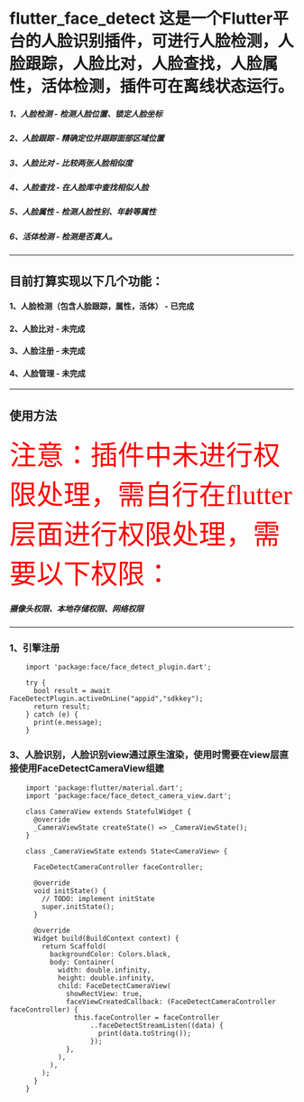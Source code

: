 # flutter_face_detect 这是一个Flutter平台的人脸识别插件，可进行人脸检测，人脸跟踪，人脸比对，人脸查找，人脸属性，活体检测，插件可在离线状态运行。
##### 1、人脸检测 - 检测人脸位置、锁定人脸坐标
##### 2、人脸跟踪 - 精确定位并跟踪面部区域位置
##### 3、人脸比对 - 比较两张人脸相似度
##### 4、人脸查找 - 在人脸库中查找相似人脸
##### 5、人脸属性 - 检测人脸性别、年龄等属性
##### 6、活体检测 - 检测是否真人。
----------------------
## 目前打算实现以下几个功能：
#### 1、人脸检测（包含人脸跟踪，属性，活体） - 已完成
#### 2、人脸比对 - 未完成
#### 3、人脸注册 - 未完成
#### 4、人脸管理 - 未完成
----------------------
## 使用方法
<font face="微软雅黑" size="18" color="#ff0000">注意：插件中未进行权限处理，需自行在flutter层面进行权限处理，需要以下权限：</font>
##### 摄像头权限、本地存储权限、网络权限
----------------------
### 1、引擎注册
```
    import 'package:face/face_detect_plugin.dart';

    try {
      bool result = await FaceDetectPlugin.activeOnLine("appid","sdkkey");
      return result;
    } catch (e) {
      print(e.message);
    }
```
### 3、人脸识别，人脸识别view通过原生渲染，使用时需要在view层直接使用FaceDetectCameraView组建
```
    import 'package:flutter/material.dart';
    import 'package:face/face_detect_camera_view.dart';

    class CameraView extends StatefulWidget {
      @override
      _CameraViewState createState() => _CameraViewState();
    }

    class _CameraViewState extends State<CameraView> {

      FaceDetectCameraController faceController;

      @override
      void initState() {
        // TODO: implement initState
        super.initState();
      }

      @override
      Widget build(BuildContext context) {
        return Scaffold(
          backgroundColor: Colors.black,
          body: Container(
            width: double.infinity,
            height: double.infinity,
            child: FaceDetectCameraView(
              showRectView: true,
              faceViewCreatedCallback: (FaceDetectCameraController faceController) {
                this.faceController = faceController
                    ..faceDetectStreamListen((data) {
                      print(data.toString());
                    });
              },
            ),
          ),
        );
      }
    }
```
